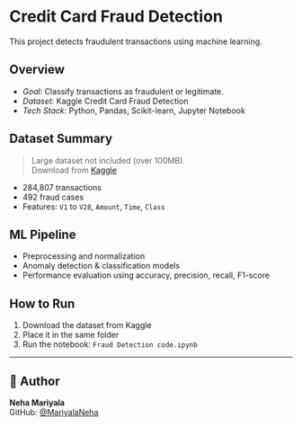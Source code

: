 # Credit Card Fraud Detection
This project detects fraudulent transactions using machine learning.

## Overview
- *Goal:* Classify transactions as fraudulent or legitimate.
- *Dataset:* Kaggle Credit Card Fraud Detection
- *Tech Stack:* Python, Pandas, Scikit-learn, Jupyter Notebook

## Dataset Summary
> Large dataset not included (over 100MB).  
> Download from [Kaggle](https://www.kaggle.com/datasets/mlg-ulb/creditcardfraud)
- 284,807 transactions
- 492 fraud cases
- Features: `V1` to `V28`, `Amount`, `Time`, `Class`

## ML Pipeline
- Preprocessing and normalization
- Anomaly detection & classification models
- Performance evaluation using accuracy, precision, recall, F1-score
  
## How to Run
1. Download the dataset from Kaggle
2. Place it in the same folder
3. Run the notebook: `Fraud Detection code.ipynb`

---

## 🙋 Author

**Neha Mariyala**  
GitHub: [@MariyalaNeha](https://github.com/MariyalaNeha)
